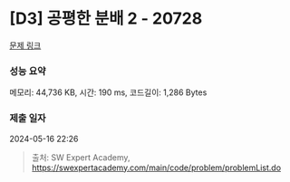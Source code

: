 # [D3] 공평한 분배 2 - 20728 

[문제 링크](https://swexpertacademy.com/main/code/problem/problemDetail.do?contestProbId=AY6cg0MKeVkDFAXt) 

### 성능 요약

메모리: 44,736 KB, 시간: 190 ms, 코드길이: 1,286 Bytes

### 제출 일자

2024-05-16 22:26



> 출처: SW Expert Academy, https://swexpertacademy.com/main/code/problem/problemList.do